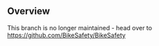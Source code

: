 Overview
--------

This branch is no longer maintained - head over to https://github.com/BikeSafety/BikeSafety
